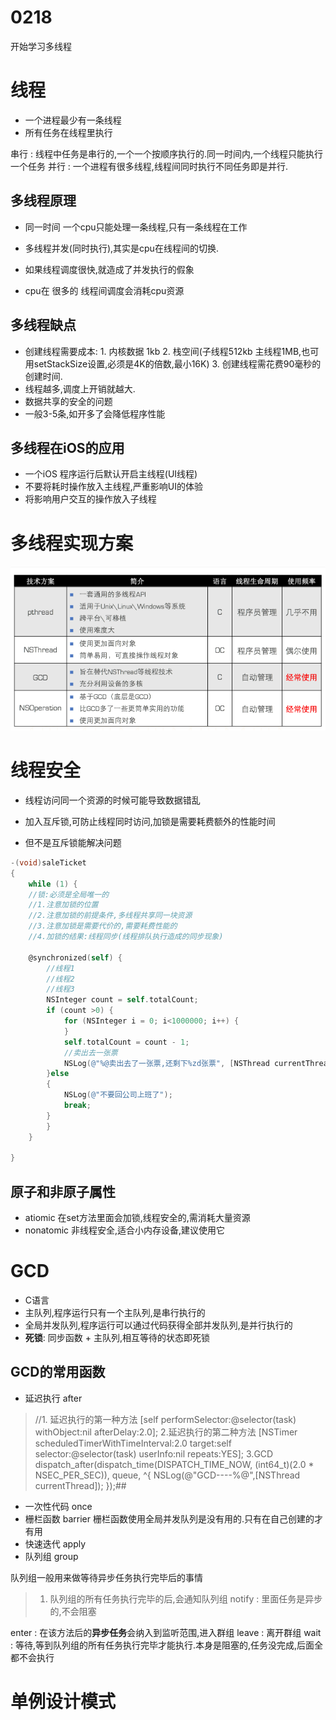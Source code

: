 # 0218
开始学习多线程

# 线程
* 一个进程最少有一条线程
* 所有任务在线程里执行

串行 : 线程中任务是串行的,一个一个按顺序执行的.同一时间内,一个线程只能执行一个任务
并行 :  一个进程有很多线程,线程间同时执行不同任务即是并行.

## 多线程原理
* 同一时间 一个cpu只能处理一条线程,只有一条线程在工作

* 多线程并发(同时执行),其实是cpu在线程间的切换.

* 如果线程调度很快,就造成了并发执行的假象
* cpu在 很多的 线程间调度会消耗cpu资源

## 多线程缺点 
* 创建线程需要成本: 1. 内核数据 1kb 2. 栈空间(子线程512kb 主线程1MB,也可用setStackSize设置,必须是4K的倍数,最小16K) 3. 创建线程需花费90毫秒的创建时间.
* 线程越多,调度上开销就越大.
* 数据共享的安全的问题
* 一般3-5条,如开多了会降低程序性能

## 多线程在iOS的应用
* 一个iOS 程序运行后默认开启主线程(UI线程)
* 不要将耗时操作放入主线程,严重影响UI的体验
* 将影响用户交互的操作放入子线程

# 多线程实现方案

![](/0218/images/WX20170909-161655.png)

# 线程安全
* 线程访问同一个资源的时候可能导致数据错乱

* 加入互斥锁,可防止线程同时访问,加锁是需要耗费额外的性能时间
* 但不是互斥锁能解决问题

```objectivec
-(void)saleTicket
{
    while (1) {
    //锁:必须是全局唯一的
    //1.注意加锁的位置
    //2.注意加锁的前提条件,多线程共享同一块资源
    //3.注意加锁是需要代价的,需要耗费性能的
    //4.加锁的结果:线程同步(线程排队执行造成的同步现象)
        
    @synchronized(self) {
        //线程1
        //线程2
        //线程3
        NSInteger count = self.totalCount;
        if (count >0) {
            for (NSInteger i = 0; i<1000000; i++) {
            }
            self.totalCount = count - 1;
            //卖出去一张票
            NSLog(@"%@卖出去了一张票,还剩下%zd张票", [NSThread currentThread].name,self.totalCount);
        }else
        {
            NSLog(@"不要回公司上班了");
            break;
        }
        }
    }
    
}
```

## 原子和非原子属性
* atiomic  在set方法里面会加锁,线程安全的,需消耗大量资源
* nonatomic 非线程安全,适合小内存设备,建议使用它

# GCD
* C语言
* 主队列,程序运行只有一个主队列,是串行执行的
* 全局并发队列,程序运行可以通过代码获得全部并发队列,是并行执行的
* **死锁**: 同步函数 + 主队列,相互等待的状态即死锁
## GCD的常用函数
* 延迟执行 after
> //1. 延迟执行的第一种方法
    [self performSelector:@selector(task) withObject:nil afterDelay:2.0];
    2.延迟执行的第二种方法
    [NSTimer scheduledTimerWithTimeInterval:2.0 target:self selector:@selector(task) userInfo:nil repeats:YES];
    3.GCD
    dispatch_after(dispatch_time(DISPATCH_TIME_NOW, (int64_t)(2.0 * NSEC_PER_SEC)), queue, ^{
        NSLog(@"GCD----%@",[NSThread currentThread]);
    });##

* 一次性代码 once
* 栅栏函数 barrier 栅栏函数使用全局并发队列是没有用的.只有在自己创建的才有用
* 快速迭代 apply 
* 队列组 group

队列组一般用来做等待异步任务执行完毕后的事情

> 1. 队列组的所有任务执行完毕的后,会通知队列组 notify : 里面任务是异步的,不会阻塞

enter : 在该方法后的**异步任务**会纳入到监听范围,进入群组
leave : 离开群组
wait : 等待,等到队列组的所有任务执行完毕才能执行.本身是阻塞的,任务没完成,后面全都不会执行

# 单例设计模式
 
